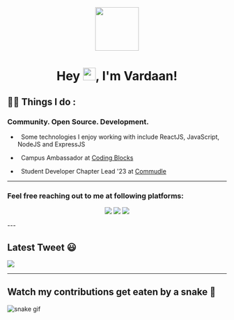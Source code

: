 <div id="header" align="center">
  <img src="https://media.giphy.com/media/du3J3cXyzhj75IOgvA/giphy.gif" width="100"/>
</div>

<h1 align="center">Hey <img src="https://github.com/TheDudeThatCode/TheDudeThatCode/blob/master/Assets/Hi.gif" height = "29px" width = "29px">, I'm <strong>Vardaan!</strong></h1>

## :man_technologist: Things I do :


### Community. Open Source. Development.


- &nbsp; Some technologies I enjoy working with include ReactJS, JavaScript, NodeJS and ExpressJS

- &nbsp; Campus Ambassador at [Coding Blocks](https://codingblocks.com/)

- &nbsp; Student Developer Chapter Lead '23 at [Commudle](https://www.commudle.com/)

  
<!-- - 📫 How to reach me: vardaanaggarwalofficial@gmail.com . -->
  
<!-- - 💬 Ask me about **Java, Python, C, HTML, CSS and Linux** . -->
  
<!-- - ⚡ Fun fact **"I am selcouth"** . -->
  
  
---
  
### Feel free reaching out to me at following platforms:

<p align="center">
  <a href="https://www.linkedin.com/in/vardaanaggarwal/"><img src="https://img.shields.io/badge/LinkedIn-0077B5?style=for-the-badge&logo=linkedin&logoColor=white"></a> 
<!--   <a href="https://dev.to/schmelto"><img src="https://img.shields.io/badge/dev.to-0A0A0A?style=for-the-badge&logo=dev.to&logoColor=white"></a>  -->
<!--   <a href="https://people.sap.com/schmelto"><img src="https://img.shields.io/badge/SAP-0FAAFF?style=for-the-badge&logo=sap&logoColor=white"></a>  -->
<!--   <a href="https://www.instagram.com/schmelto"><img src="https://img.shields.io/badge/Instagram-E4405F?style=for-the-badge&logo=instagram&logoColor=white"></a>  -->
  <a href="https://twitter.com/VardaanAgg"><img src="https://img.shields.io/badge/Twitter-1DA1F2?style=for-the-badge&logo=twitter&logoColor=white"></a>
  <a href="mailto:vardaanaggarwalofficial@gmail.com"><img src="https://img.shields.io/badge/mail-EA4335?style=for-the-badge&logo=gmail&logoColor=white"></a>
</p>
---

## Latest Tweet 😃

[![](https://gtce.itsvg.in/api?username=VardaanAgg)](https://github.com/VishwaGauravIn/github-twitter-card-embed)

---


## Watch my contributions get eaten by a snake 🐍
![snake gif](https://github.com/tanyarajhans/Actions/blob/output/github-contribution-grid-snake.svg)


<!--


- 🔭 I’m currently working on 
- 🌱 I’m currently learning DSA in C++.
- 👯 I’m looking to collaborate on ...
- 🤔 I’m looking for help with ...
- 💬 Ask me about ...
- 📫 How to reach me: ...
- 😄 Pronouns: ...
- ⚡ Fun fact: ...
-->
